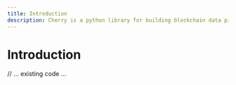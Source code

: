 ```yaml
---
title: Introduction
description: Cherry is a python library for building blockchain data pipelines.
---
```


# Introduction 

// ... existing code ... 